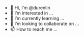 - 👋 Hi, I’m @durenlin
- 👀 I’m interested in ...
- 🌱 I’m currently learning ...
- 💞️ I’m looking to collaborate on ...
- 📫 How to reach me ...

<!---
durenlin/durenlin is a ✨ special ✨ repository because its `README.md` (this file) appears on your GitHub profile.
You can click the Preview link to take a look at your changes.
--->
